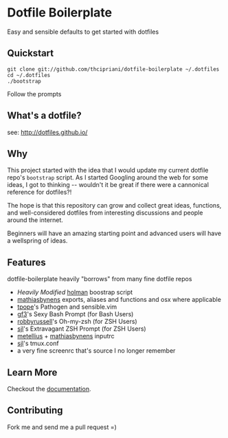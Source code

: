 # Dotfile Boilerplate

Easy and sensible defaults to get started with dotfiles

## Quickstart

```
git clone git://github.com/thcipriani/dotfile-boilerplate ~/.dotfiles
cd ~/.dotfiles
./bootstrap
```

Follow the prompts

## What's a dotfile?

see: http://dotfiles.github.io/

## Why

This project started with the idea that I would update my current dotfile 
repo's `bootstrap` script. As I started Googling around the web for some 
ideas, I got to thinking -- wouldn't it be great if there were a cannonical 
reference for dotfiles?!

The hope is that this repository can grow and collect great ideas, functions, 
and well-considered dotfiles from interesting discussions and people around 
the internet. 

Beginners will have an amazing starting point and advanced users will have 
a wellspring of ideas.

## Features

dotfile-boilerplate heavily "borrows" from many fine dotfile repos

- _Heavily Modified_ [holman](https://github.com/holman/dotfiles) boostrap script
- [mathiasbynens](http://mths.be/dotfiles) exports, aliases and functions and osx where applicable
- [tpope](https://github.com/tpope/vim-pathogen)'s Pathogen and sensible.vim
- [gf3](https://github.com/gf3/dotfiles)'s Sexy Bash Prompt (for Bash Users)
- [robbyrussell](https://github.com/robbyrussell/oh-my-zsh)'s Oh-my-zsh (for ZSH Users)
- [sjl](http://stevelosh.com/blog/2010/02/my-extravagant-zsh-prompt/)'s Extravagant ZSH Prompt (for ZSH Users)
- [metellius](http://www.reddit.com/r/commandline/comments/kbeoe/you_can_make_readline_and_bash_much_more_user/) + [mathiasbynens](http://mths.be/dotfiles) inputrc
- [sjl](https://bitbucket.org/sjl/dotfiles/src/a3ff27f963ced7e7e1e024faab6b5c8d46557172/tmux/tmux.conf?at=default)'s tmux.conf
- a very fine screenrc that's source I no longer remember

## Learn More

Checkout the [documentation](docs/getting_started.md).

## Contributing

Fork me and send me a pull request =)